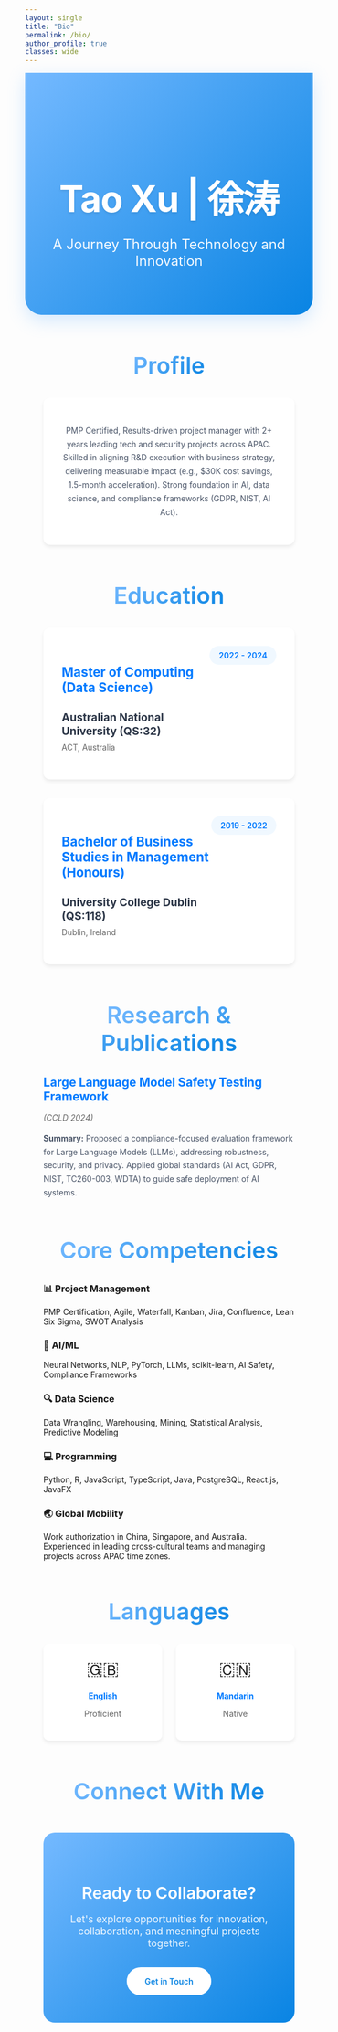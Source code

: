```yaml
---
layout: single
title: "Bio"
permalink: /bio/
author_profile: true
classes: wide
---
```


<!-- Hide default page title -->
<style>
  .page__title { display: none !important; }
  .page__meta { display: none !important; }
</style>

<div style="background: linear-gradient(135deg, #74b9ff 0%, #0984e3 100%); color: white; padding: 5rem 2rem; margin: 0 0 4rem 0; text-align: center; border-radius: 0 0 30px 30px; box-shadow: 0 10px 30px rgba(116, 185, 255, 0.3);">
  <h1 style="font-size: 4rem; font-weight: 700; margin-bottom: 1.5rem; color: white; text-shadow: 0 2px 4px rgba(0,0,0,0.1); letter-spacing: -0.02em;">Tao Xu | 徐涛</h1>
  <p style="font-size: 1.5rem; font-weight: 400; opacity: 0.95; max-width: 600px; margin: 0 auto;" data-translate="A Journey Through Technology and Innovation">A Journey Through Technology and Innovation</p>
</div>

<div class="bio-container" style="padding: 0 2rem;">

<h2 style="font-size: 2.5rem; font-weight: 600; color: #2d3748; margin: 3rem 0 2rem 0; text-align: center; position: relative;" data-translate="Profile">
  <span style="background: linear-gradient(135deg, #74b9ff, #0984e3); -webkit-background-clip: text; -webkit-text-fill-color: transparent; background-clip: text;">Profile</span>
</h2>

<div style="background: white; padding: 2rem; border-radius: 12px; box-shadow: 0 4px 6px rgba(0, 0, 0, 0.07); margin: 2rem 0; text-align: center;">
  <p style="color: #4a5568; line-height: 1.7;">
    PMP Certified, Results-driven project manager with 2+ years leading tech and security projects across APAC. Skilled in aligning R&D execution with business strategy, delivering measurable impact (e.g., $30K cost savings, 1.5-month acceleration). Strong foundation in AI, data science, and compliance frameworks (GDPR, NIST, AI Act).
  </p>
</div>

<h2 style="font-size: 2.5rem; font-weight: 600; color: #2d3748; margin: 4rem 0 2rem 0; text-align: center; position: relative;" data-translate="Education">
  <span style="background: linear-gradient(135deg, #74b9ff, #0984e3); -webkit-background-clip: text; -webkit-text-fill-color: transparent; background-clip: text;">Education</span>
</h2>

<div style="display: grid; gap: 2rem; margin: 2rem 0;">

<div style="background: white; padding: 2rem; border-radius: 12px; box-shadow: 0 4px 6px rgba(0, 0, 0, 0.07);">
  <div style="display: flex; justify-content: space-between; align-items: flex-start; margin-bottom: 1rem;">
    <div>
      <h3 style="color: #007AFF; margin-bottom: 0.5rem; font-size: 1.4rem;">Master of Computing (Data Science)</h3>
      <h4 style="color: #2d3748; margin-bottom: 0.5rem; font-size: 1.2rem;">Australian National University (QS:32)</h4>
      <p style="color: #666; margin: 0;">ACT, Australia</p>
    </div>
    <span style="background: #f0f8ff; color: #007AFF; padding: 0.5rem 1rem; border-radius: 20px; font-weight: 600; white-space: nowrap;">2022 - 2024</span>
  </div>
</div>

<div style="background: white; padding: 2rem; border-radius: 12px; box-shadow: 0 4px 6px rgba(0, 0, 0, 0.07);">
  <div style="display: flex; justify-content: space-between; align-items: flex-start; margin-bottom: 1rem;">
    <div>
      <h3 style="color: #007AFF; margin-bottom: 0.5rem; font-size: 1.4rem;">Bachelor of Business Studies in Management (Honours)</h3>
      <h4 style="color: #2d3748; margin-bottom: 0.5rem; font-size: 1.2rem;">University College Dublin (QS:118)</h4>
      <p style="color: #666; margin: 0;">Dublin, Ireland</p>
    </div>
    <span style="background: #f0f8ff; color: #007AFF; padding: 0.5rem 1rem; border-radius: 20px; font-weight: 600; white-space: nowrap;">2019 - 2022</span>
  </div>
</div>

</div>

<h2 style="font-size: 2.5rem; font-weight: 600; color: #2d3748; margin: 4rem 0 2rem 0; text-align: center; position: relative;" data-translate="Research & Publications">
  <span style="background: linear-gradient(135deg, #74b9ff, #0984e3); -webkit-background-clip: text; -webkit-text-fill-color: transparent; background-clip: text;">Research & Publications</span>
</h2>

<div class="about-card">
  <h3 style="color: #007AFF; margin-bottom: 1rem; font-size: 1.3rem;">Large Language Model Safety Testing Framework</h3>
  <p style="color: #666; font-style: italic; margin-bottom: 1rem;">(CCLD 2024)</p>
  <p style="color: #4a5568; line-height: 1.7;">
    <strong>Summary:</strong> Proposed a compliance-focused evaluation framework for Large Language Models (LLMs), addressing robustness, security, and privacy. Applied global standards (AI Act, GDPR, NIST, TC260-003, WDTA) to guide safe deployment of AI systems.
  </p>
</div>

<h2 style="font-size: 2.5rem; font-weight: 600; color: #2d3748; margin: 4rem 0 2rem 0; text-align: center; position: relative;" data-translate="Core Competencies">
  <span style="background: linear-gradient(135deg, #74b9ff, #0984e3); -webkit-background-clip: text; -webkit-text-fill-color: transparent; background-clip: text;">Core Competencies</span>
</h2>

<div class="about-grid" style="gap: 14px;">

  <div class="about-card" style="margin-bottom: 0;">
    <h3><span class="icon">📊</span> <span data-translate="Project Management">Project Management</span></h3>
    <p>PMP Certification, Agile, Waterfall, Kanban, Jira, Confluence, Lean Six Sigma, SWOT Analysis</p>
  </div>

  <div class="about-card">
    <h3><span class="icon">🤖</span> <span data-translate="AI/ML">AI/ML</span></h3>
    <p>Neural Networks, NLP, PyTorch, LLMs, scikit-learn, AI Safety, Compliance Frameworks</p>
  </div>

  <div class="about-card">
    <h3><span class="icon">🔍</span> <span data-translate="Data Science">Data Science</span></h3>
    <p>Data Wrangling, Warehousing, Mining, Statistical Analysis, Predictive Modeling</p>
  </div>

  <div class="about-card">
    <h3><span class="icon">💻</span> <span data-translate="Programming">Programming</span></h3>
    <p>Python, R, JavaScript, TypeScript, Java, PostgreSQL, React.js, JavaFX</p>
  </div>

  <div class="about-card">
    <h3><span class="icon">🌏</span> <span data-translate="Global Mobility">Global Mobility</span></h3>
    <p>Work authorization in China, Singapore, and Australia. Experienced in leading cross-cultural teams and managing projects across APAC time zones.</p>
  </div>

</div>

<h2 style="font-size: 2.5rem; font-weight: 600; color: #2d3748; margin: 4rem 0 2rem 0; text-align: center;" data-translate="Languages">
  <span style="background: linear-gradient(135deg, #74b9ff, #0984e3); -webkit-background-clip: text; -webkit-text-fill-color: transparent; background-clip: text;">Languages</span>
</h2>

<div style="display: grid; grid-template-columns: repeat(auto-fit, minmax(200px, 1fr)); gap: 1.5rem; margin: 2rem 0;">

<div style="background: white; padding: 1.5rem; border-radius: 10px; box-shadow: 0 4px 6px rgba(0, 0, 0, 0.07); text-align: center;">
  <div style="font-size: 2rem; margin-bottom: 0.5rem;">🇬🇧</div>
  <h4 style="color: #007AFF; margin-bottom: 0.5rem;">English</h4>
  <p style="color: #666; font-size: 0.9rem;">Proficient</p>
</div>

<div style="background: white; padding: 1.5rem; border-radius: 10px; box-shadow: 0 4px 6px rgba(0, 0, 0, 0.07); text-align: center;">
  <div style="font-size: 2rem; margin-bottom: 0.5rem;">🇨🇳</div>
  <h4 style="color: #007AFF; margin-bottom: 0.5rem;">Mandarin</h4>
  <p style="color: #666; font-size: 0.9rem;">Native</p>
</div>

</div>

<h2 style="font-size: 2.5rem; font-weight: 600; color: #2d3748; margin: 4rem 0 2rem 0; text-align: center;">
  <span style="background: linear-gradient(135deg, #74b9ff, #0984e3); -webkit-background-clip: text; -webkit-text-fill-color: transparent; background-clip: text;">Connect With Me</span>
</h2>

<div style="background: linear-gradient(135deg, #74b9ff 0%, #0984e3 100%); color: white; padding: 3rem 2rem; border-radius: 20px; text-align: center; margin: 3rem 0;">
  <h3 style="font-size: 1.8rem; font-weight: 600; margin-bottom: 1rem; color: white;">Ready to Collaborate?</h3>
  <p style="font-size: 1.1rem; opacity: 0.9; margin-bottom: 2rem; max-width: 500px; margin-left: auto; margin-right: auto;">
    Let's explore opportunities for innovation, collaboration, and meaningful projects together.
  </p>
  <a href="/contact/" style="display: inline-block; background: white; color: #0984e3; padding: 1rem 2rem; border-radius: 25px; text-decoration: none; font-weight: 600; transition: all 0.3s ease;">
    Get in Touch
  </a>
</div>

</div>

<style>
  .page__content h2 {
    color: #1d1d1f;
    font-weight: 600;
    font-size: 2rem;
    margin-top: 3rem;
    margin-bottom: 1.5rem;
    border-bottom: 2px solid #007AFF;
    padding-bottom: 0.5rem;
  }
  
  .page__content h3 {
    color: #333;
    font-weight: 600;
    font-size: 1.5rem;
    margin-top: 2rem;
    margin-bottom: 1rem;
  }
  
  .page__content h4 {
    font-weight: 600;
    font-size: 1.1rem;
    margin-bottom: 0.5rem;
  }
  
  .page__content p {
    font-size: 1.1rem;
    line-height: 1.7;
    color: #515151;
    margin-bottom: 1.5rem;
  }
  
  .page__content blockquote {
    border-left: 4px solid #007AFF;
    background: #f8f9fa;
    padding: 1rem 2rem;
    margin: 2rem 0;
    font-style: italic;
    border-radius: 0 8px 8px 0;
  }
  
  .page__content {
    font-family: -apple-system, BlinkMacSystemFont, 'Segoe UI', Roboto, Oxygen, Ubuntu, Cantarell, sans-serif;
  }
</style> 